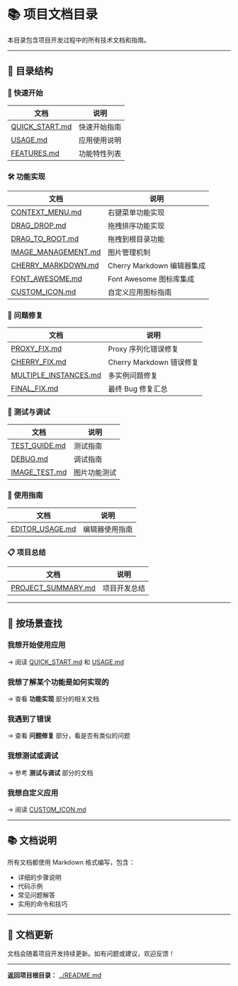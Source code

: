 # 📚 项目文档目录

本目录包含项目开发过程中的所有技术文档和指南。

---

## 📖 目录结构

### 🚀 快速开始

| 文档 | 说明 |
|------|------|
| [QUICK_START.md](./QUICK_START.md) | 快速开始指南 |
| [USAGE.md](./USAGE.md) | 应用使用说明 |
| [FEATURES.md](./FEATURES.md) | 功能特性列表 |

### 🛠️ 功能实现

| 文档 | 说明 |
|------|------|
| [CONTEXT_MENU.md](./CONTEXT_MENU.md) | 右键菜单功能实现 |
| [DRAG_DROP.md](./DRAG_DROP.md) | 拖拽排序功能实现 |
| [DRAG_TO_ROOT.md](./DRAG_TO_ROOT.md) | 拖拽到根目录功能 |
| [IMAGE_MANAGEMENT.md](./IMAGE_MANAGEMENT.md) | 图片管理机制 |
| [CHERRY_MARKDOWN.md](./CHERRY_MARKDOWN.md) | Cherry Markdown 编辑器集成 |
| [FONT_AWESOME.md](./FONT_AWESOME.md) | Font Awesome 图标库集成 |
| [CUSTOM_ICON.md](./CUSTOM_ICON.md) | 自定义应用图标指南 |

### 🐛 问题修复

| 文档 | 说明 |
|------|------|
| [PROXY_FIX.md](./PROXY_FIX.md) | Proxy 序列化错误修复 |
| [CHERRY_FIX.md](./CHERRY_FIX.md) | Cherry Markdown 错误修复 |
| [MULTIPLE_INSTANCES.md](./MULTIPLE_INSTANCES.md) | 多实例问题修复 |
| [FINAL_FIX.md](./FINAL_FIX.md) | 最终 Bug 修复汇总 |

### 🧪 测试与调试

| 文档 | 说明 |
|------|------|
| [TEST_GUIDE.md](./TEST_GUIDE.md) | 测试指南 |
| [DEBUG.md](./DEBUG.md) | 调试指南 |
| [IMAGE_TEST.md](./IMAGE_TEST.md) | 图片功能测试 |

### 📝 使用指南

| 文档 | 说明 |
|------|------|
| [EDITOR_USAGE.md](./EDITOR_USAGE.md) | 编辑器使用指南 |

### 📋 项目总结

| 文档 | 说明 |
|------|------|
| [PROJECT_SUMMARY.md](./PROJECT_SUMMARY.md) | 项目开发总结 |

---

## 🎯 按场景查找

### 我想开始使用应用
→ 阅读 [QUICK_START.md](./QUICK_START.md) 和 [USAGE.md](./USAGE.md)

### 我想了解某个功能是如何实现的
→ 查看 **功能实现** 部分的相关文档

### 我遇到了错误
→ 查看 **问题修复** 部分，看是否有类似的问题

### 我想测试或调试
→ 参考 **测试与调试** 部分的文档

### 我想自定义应用
→ 阅读 [CUSTOM_ICON.md](./CUSTOM_ICON.md)

---

## 📚 文档说明

所有文档都使用 Markdown 格式编写，包含：
- 详细的步骤说明
- 代码示例
- 常见问题解答
- 实用的命令和技巧

---

## 🔄 文档更新

文档会随着项目开发持续更新。如有问题或建议，欢迎反馈！

---

**返回项目根目录：** [../README.md](../README.md)


